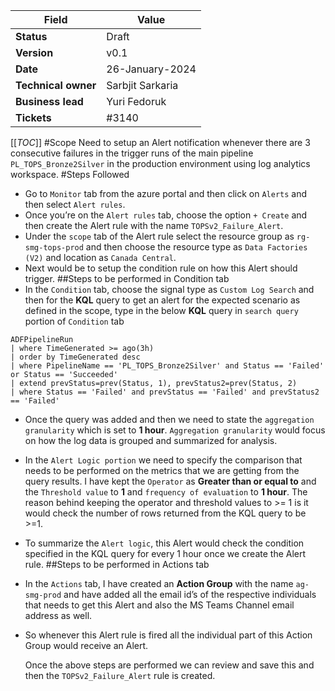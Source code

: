 |Field|Value|
|--|--|
|**Status**|Draft|
|**Version**| v0.1|
|**Date**|26-January-2024|
|**Technical owner**|Sarbjit Sarkaria|
|**Business lead**|Yuri Fedoruk|
|**Tickets**| #3140 <br>


[[_TOC_]]
#Scope
Need to setup an Alert notification whenever there are 3 consecutive failures in the trigger runs of the main pipeline `PL_TOPS_Bronze2Silver` in the production environment using log analytics workspace.
#Steps Followed
*	Go to `Monitor` tab from the azure portal and then click on `Alerts` and then select `Alert rules`.
*	Once you’re on the `Alert rules` tab, choose the option `+ Create` and then create the Alert rule with the name `TOPSv2_Failure_Alert`.
*	Under the `scope` tab of the Alert rule select the resource group as `rg-smg-tops-prod` and then choose the resource type as `Data Factories (V2)` and location as `Canada Central`.
*	Next would be to setup the condition rule on how this Alert should trigger. 
##Steps to be performed in Condition tab
*	In the `Condition` tab, choose the signal type as `Custom Log Search` and then for the **KQL** query to get an alert for the expected scenario as defined in the scope, type in the below **KQL** query in `search query` portion of `Condition` tab
```
ADFPipelineRun
| where TimeGenerated >= ago(3h)
| order by TimeGenerated desc 
| where PipelineName == 'PL_TOPS_Bronze2Silver' and Status == 'Failed' or Status == 'Succeeded'  
| extend prevStatus=prev(Status, 1), prevStatus2=prev(Status, 2)
| where Status == 'Failed' and prevStatus == 'Failed' and prevStatus2 == 'Failed'
```
*	Once the query was added and then we need to state the `aggregation granularity` which is set to **1 hour**. `Aggregation granularity` would focus on how the log data is grouped and summarized for analysis.
*	In the `Alert Logic portion` we need to specify the comparison that needs to be performed on the metrics that we are getting from the query results. I have kept the `Operator` as **Greater than or equal to** and the `Threshold value` to **1** and `frequency of evaluation` to **1 hour**. The reason behind keeping the operator and threshold values to >= 1 is it would check the number of rows returned from the KQL query to be >=1.
*	To summarize the `Alert logic`, this Alert would check the condition specified in the KQL query for  every 1 hour once we create the Alert rule.
##Steps to be performed in Actions tab
*	In the `Actions` tab, I have created an **Action Group** with the name `ag-smg-prod` and have added all the email id’s of the respective individuals that needs to get this Alert and also the MS Teams Channel email address as well.
*	So whenever this Alert rule is fired all the individual part of this Action Group would receive an Alert.

	Once the above steps are performed we can review and save this and then the `TOPSv2_Failure_Alert` rule is created.
